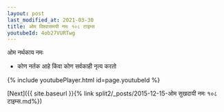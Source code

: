 ```yaml
---
layout: post
last_modified_at: 2021-03-30
title: ओम विश्वासमयी नमः १०८ टाइम्स
youtubeId: 4ob27VURTwg
---
```

 
 
 ओम नर्थकाय नमः  
 
 -  कोण नर्तक आहे किंवा कोण सर्वकाही नृत्य करतो 
 
  
 
  
 
 
 
 
 
 


{% include youtubePlayer.html id=page.youtubeId %}
 
[Next]({{ site.baseurl }}{% link  split2/_posts/2015-12-15-ओम सुखदायी नमः १०८ टाइम्स.md%})
 
